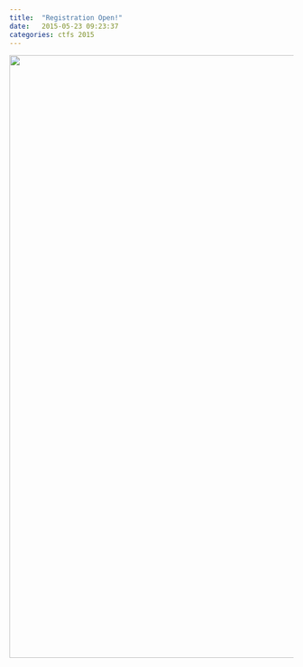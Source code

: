 ```yaml
---
title:  "Registration Open!"
date:   2015-05-23 09:23:37
categories: ctfs 2015
---
```


<img src="/img/flyer.jpg" width="792" height="1067">
